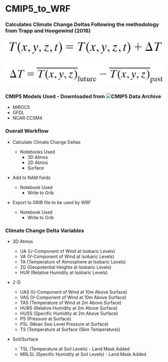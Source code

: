 # CMIP5_to_WRF

### Calculates Climate Change Deltas Following the methodology from Trapp and Hoogewind (2016)

![Figure1_Trapp_Hoogewind](/Figures/Equations/Climo_Delta_Equation.PNG)

![Figure2_Trapp_Hoogewind](/Figures/Equations/Climo_Delta_Equation2.PNG)

### CMIP5 Models Used - Downloaded from ![CMIP5 Data Archive](https://esgf-node.llnl.gov/projects/cmip5/)

- MIROC5
- GFDL
- NCAR CCSM4

### Overall Workflow
- Calculate Climate Change Deltas
    - Notebooks Used
        - 3D Atmos
        - 2D Atmos
        - Surface

- Add to NAM fields
    - Notebook Used
        - Write to Grib
 
- Export to GRIB file to be used by WRF
    - Notebook Used
        - Write to Grib

### Climate Change Delta Variables
- 3D Atmos
    - UA (U-Component of Wind at Isobaric Levels)
    - VA (V-Component of Wind at Isobaric Levels)
    - TA (Temperature of Atmosphere at Isobaric Levels)
    - ZG (Geopotential Heights at Isobaric Levels)
    - HUR (Relative Humidity at Isobaric Levels)
    
- 2-D
    - UAS (U-Component of Wind at 10m Above Surface)
    - VAS (V-Component of Wind at 10m Above Surface)
    - TAS (Temperature of Wind at 2m Above Surface)
    - HURS (Relative Humidity at 2m Above Surface)
    - HUSS (Specific Humidity at 2m Above Surface)
    - PS (Pressure at Surface)
    - PSL (Mean Sea-Level Pressure at Surface)
    - TS (Temperature at Surface (Skin Temperature))

- Soil/Surface
    - TSL (Temperature at Soil Levels) - Land Mask Added
    - MRLSL (Specific Humidity at Soil Levels) - Land Mask Added
